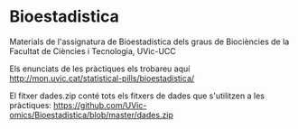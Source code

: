 # Bioestadistica
Materials de l'assignatura de Bioestadística dels graus de Biociències de la Facultat de Ciències i Tecnologia, UVic-UCC

Els enunciats de les pràctiques els trobareu aquí http://mon.uvic.cat/statistical-pills/bioestadistica/

El fitxer dades.zip conté tots els fitxers de dades que s'utilitzen a les pràctiques: https://github.com/UVic-omics/Bioestadistica/blob/master/dades.zip
